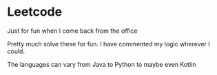 # Leetcode
Just for fun when I come back from the office

Pretty much solve these for fun. I have commented my logic wherever I could.

The languages can vary from Java to Python to maybe even Kotlin
